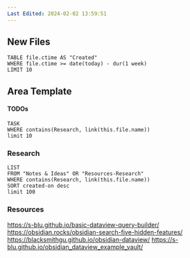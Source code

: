 ```yaml
---
Last Edited: 2024-02-02 13:59:51
---
```

## New Files

```dataview
TABLE file.ctime AS "Created"
WHERE file.ctime >= date(today) - dur(1 week)
LIMIT 10
```

## Area Template 
#### TODOs
```dataview
TASK
WHERE contains(Research, link(this.file.name))
limit 10
```


### Research
```dataview
LIST
FROM "Notes & Ideas" OR "Resources-Research"
WHERE contains(Research, link(this.file.name))
SORT created-on desc
limit 100
```



### Resources 
https://s-blu.github.io/basic-dataview-query-builder/
https://obsidian.rocks/obsidian-search-five-hidden-features/
https://blacksmithgu.github.io/obsidian-dataview/
https://s-blu.github.io/obsidian_dataview_example_vault/